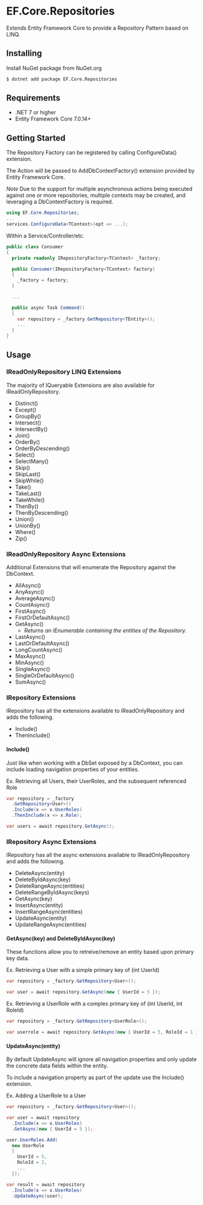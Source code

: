 # EF.Core.Repositories

Extends Entity Framework Core to provide a Repository Pattern based on LINQ.

## Installing
Install NuGet package from NuGet.org

```sh
$ dotnet add package EF.Core.Repositories
```

## Requirements
- .NET 7 or higher
- Entity Framework Core 7.0.14+

## Getting Started
The Repository Factory can be registered by calling ConfigureData() extension.

The Action<DbContextOptionsBuilder> will be passed to AddDbContextFactory() extension provided by Entity Framework Core.

*Note* Due to the support for multiple asynchronous actions being executed against one or more repositories, multiple contexts may be created, and leveraging a DbContextFactory is required.
```csharp
using EF.Core.Repositories;
...
services.ConfigureData<TContext>(opt => ...);
```
Within a Service/Controller/etc.
```csharp
public class Consumer
{
  private readonly IRepositoryFactory<TContext> _factory;

  public Consumer(IRepositoryFactory<TContext> factory)
  {
    _factory = factory;
  }

  ...

  public async Task Command()
  {
    var repository = _factory.GetRepository<TEntity>();
    ...
  }
}
```

## Usage

### IReadOnlyRepository LINQ Extensions
The majority of IQueryable Extensions are also available for IReadOnlyRepository.
- Distinct()
- Except()
- GroupBy()
- Intersect()
- IntersectBy()
- Join()
- OrderBy()
- OrderByDescending()
- Select()
- SelectMany()
- Skip()
- SkipLast()
- SkipWhile()
- Take()
- TakeLast()
- TakeWhile()
- ThenBy()
- ThenByDescending()
- Union()
- UnionBy()
- Where()
- Zip()

### IReadOnlyRepository Async Extensions
Additional Extensions that will enumerate the Repository against the DbContext.
- AllAsync()
- AnyAsync()
- AverageAsync()
- CountAsync()
- FirstAsync()
- FirstOrDefaultAsync()
- GetAsync()
  - *Returns an IEnumerable containing the entities of the Repository.*
- LastAsync()
- LastOrDefaultAsync()
- LongCountAsync()
- MaxAsync()
- MinAsync()
- SingleAsync()
- SingleOrDefaultAsync()
- SumAsync()

### IRepository Extensions
IRepository has all the extensions available to IReadOnlyRepository and adds the following.
- Include()
- ThenInclude()

#### Include()
Just like when working with a DbSet exposed by a DbContext, you can include loading navigation properties of your entities.

Ex. Retrieving all Users, their UserRoles, and the subsequent referenced Role
```csharp
var repository = _factory
  .GetRepository<User>()
  .Include(x => x.UserRoles)
  .ThenInclude(x => x.Role);

var users = await repository.GetAsync();
```

### IRepository Async Extensions
IRepository has all the async extensions available to IReadOnlyRepository and adds the following.
- DeleteAsync(entity)
- DeleteByIdAsync(key)
- DeleteRangeAsync(entities)
- DeleteRangeByIdAsync(keys)
- GetAsync(key)
- InsertAsync(entity)
- InsertRangeAsync(entities)
- UpdateAsync(entity)
- UpdateRangeAsync(entities)

#### GetAsync(key) and DeleteByIdAsync(key)
These functions allow you to retreive/remove an entity based upon primary key data.

Ex. Retrieving a User with a simple primary key of (int UserId)
```csharp
var repository = _factory.GetRepository<User>();

var user = await repository.GetAsync(new { UserId = 5 });
```

Ex. Retrieving a UserRole with a complex primary key of (int UserId, int RoleId)
```csharp
var repository = _factory.GetRepository<UserRole>();

var userrole = await repository.GetAsync(new { UserId = 5, RoleId = 1 });
```

#### UpdateAsync(entity)
By default UpdateAsync will ignore all navigation properties and only update the concrete data fields within the entity.

To include a navigation property as part of the update use the Include() extension.

Ex. Adding a UserRole to a User
```csharp
var repository = _factory.GetRepository<User>();

var user = await repository
  .Include(x => x.UserRoles)
  .GetAsync(new { UserId = 5 });

user.UserRoles.Add(
  new UserRole
  {
    UserId = 5,
    RoleId = 2,
    ...
  });

var result = await repository
  .Include(x => x.UserRoles)
  .UpdateAsync(user);
```
